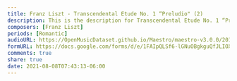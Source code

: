 ```yaml
---
title: Franz Liszt - Transcendental Etude No. 1 “Preludio" (2)
description: This is the description for Transcendental Etude No. 1 “Preludio" by Franz Liszt
composers: [Franz Liszt]
periods: [Romantic]
audioURL: https://OpenMusicDataset.github.io/Maestro/maestro-v3.0.0/2015/MIDI-Unprocessed_R1_D1-1-8_mid--AUDIO-from_mp3_06_R1_2015_wav--3.midi
formURL: https://docs.google.com/forms/d/e/1FAIpQLSf6-lGNuOBgkguQfJLIOXcUGCW1YZ-K9GID7ucTDH_NrmkiVw/viewform
comments: true
share: true
date: 2021-08-08T07:43:13-06:00
---
```

